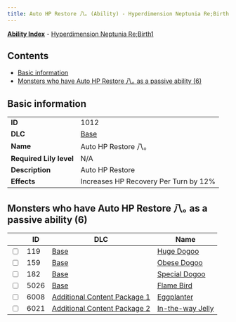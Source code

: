 ```yaml
---
title: Auto HP Restore 八｡ (Ability) - Hyperdimension Neptunia Re;Birth1
---
```


[**Ability Index**](/neptunia/rb1/ability/index.html) - [Hyperdimension Neptunia Re;Birth1](/neptunia/rb1)

## Contents

- [Basic information](#basic-information)
- [Monsters who have Auto HP Restore 八｡ as a passive ability (6)](#monsters-who-have-auto-hp-restore-八｡-as-a-passive-ability-6)

## Basic information

|   |   |
| -- | -- |
| **ID** | 1012 |
| **DLC** | [Base](/neptunia/rb1/dlc/1-base.html) |
| **Name** | Auto HP Restore 八｡ |
| **Required Lily level** | N/A |
| **Description** | Auto HP Restore |
| **Effects** | Increases HP Recovery Per Turn by 12% |


## Monsters who have Auto HP Restore 八｡ as a passive ability (6)

|    | ID | DLC | Name |
| -- | -- | --- | ---- |
| <input type="checkbox" id="rb1-monster-1-119" class="trackbox" /> | 119 | [Base](/neptunia/rb1/dlc/1-base.html) | [Huge Dogoo](/neptunia/rb1/monster/1-119-huge-dogoo.html) |
| <input type="checkbox" id="rb1-monster-1-159" class="trackbox" /> | 159 | [Base](/neptunia/rb1/dlc/1-base.html) | [Obese Dogoo](/neptunia/rb1/monster/1-159-obese-dogoo.html) |
| <input type="checkbox" id="rb1-monster-1-182" class="trackbox" /> | 182 | [Base](/neptunia/rb1/dlc/1-base.html) | [Special Dogoo](/neptunia/rb1/monster/1-182-special-dogoo.html) |
| <input type="checkbox" id="rb1-monster-1-5026" class="trackbox" /> | 5026 | [Base](/neptunia/rb1/dlc/1-base.html) | [Flame Bird](/neptunia/rb1/monster/1-5026-flame-bird.html) |
| <input type="checkbox" id="rb1-monster-10-6008" class="trackbox" /> | 6008 | [Additional Content Package 1](/neptunia/rb1/dlc/10-pack1.html) | [Eggplanter](/neptunia/rb1/monster/10-6008-eggplanter.html) |
| <input type="checkbox" id="rb1-monster-11-6021" class="trackbox" /> | 6021 | [Additional Content Package 2](/neptunia/rb1/dlc/11-pack2.html) | [In-the-way Jelly](/neptunia/rb1/monster/11-6021-in-the-way-jelly.html) |
